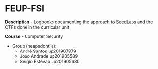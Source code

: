 # FEUP-FSI

**Description** - Logbooks documenting the approach to [SeedLabs](https://github.com/seed-labs/seed-labs) and the CTFs done in the curricular unit

**Course** - Computer Security

* Group (heapsdontlie):
    - André Santos   up201907879
    - João Andrade   up201905589
    - Sérgio Estêvão up201905680
